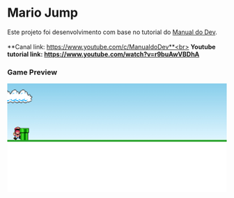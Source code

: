 # Mario Jump

Este projeto foi desenvolvimento com base no tutorial do <a href="https://www.youtube.com/c/ManualdoDev">Manual do Dev</a>.<br /><br/>
**Canal link: https://www.youtube.com/c/ManualdoDev**<br>
**Youtube tutorial link: https://www.youtube.com/watch?v=r9buAwVBDhA**
### Game Preview
<img src="img/mario-jump.gif" alt="Web Version"/>
